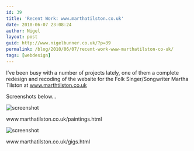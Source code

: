 ```yaml
---
id: 39
title: 'Recent Work: www.marthatilston.co.uk'
date: 2010-06-07 23:08:24
author: Nigel
layout: post
guid: http://www.nigelbunner.co.uk/?p=39
permalink: /blog/2010/06/07/recent-work-www-marthatilston-co-uk/
tags: [webdesign]
---
```

I&#8217;ve been busy with a number of projects lately, one of them a complete redesign and recoding of the website for the Folk Singer/Songwriter Martha Tilston at <a title="Martha Tilston" href="http://www.marthtilston.co.uk" target="_blank">www.marthtilston.co.uk</a>

Screenshots below&#8230;

<div id="attachment_54" style="width: 558px" class="wp-caption aligncenter">
  <img class="size-full wp-image-54" title="martha-tilston-paintings" src="/img/wp-blog/2010/06/martha-tilston-paintings.jpg" alt="screenshot" width="548" height="395" srcset="/img/wp-blog/2010/06/martha-tilston-paintings.jpg 548w, /img/wp-blog/2010/06/martha-tilston-paintings-300x216.jpg 300w" sizes="(max-width: 548px) 100vw, 548px" />
  
  <p class="wp-caption-text">
    www.marthatilston.co.uk/paintings.html
  </p>
</div>

<div id="attachment_47" style="width: 558px" class="wp-caption aligncenter">
  <img class="size-full wp-image-47" title="martha-tilston-(gigs)-2" src="/img/wp-blog/2010/06/martha-tilston-gigs-2.jpg" alt="screenshot" width="548" height="395" srcset="/img/wp-blog/2010/06/martha-tilston-gigs-2.jpg 548w, /img/wp-blog/2010/06/martha-tilston-gigs-2-300x216.jpg 300w" sizes="(max-width: 548px) 100vw, 548px" />
  
  <p class="wp-caption-text">
    www.marthatilston.co.uk/gigs.html
  </p>
</div>

<p style="text-align: center;">
  <p style="text-align: center;">